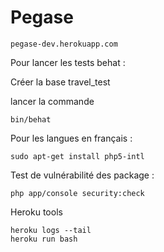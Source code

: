 Pegase
======

```
pegase-dev.herokuapp.com
```

Pour lancer les tests behat :

Créer la base travel_test

lancer la commande

```
bin/behat
```

Pour les langues en français :

```
sudo apt-get install php5-intl
```


Test de vulnérabilité des package :

```
php app/console security:check
```


Heroku tools

```
heroku logs --tail
heroku run bash
```
